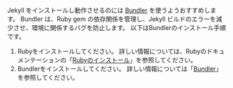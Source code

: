 Jekyll をインストールし動作させるのには [Bundler](http://bundler.io/) を使うようおすすめします。 Bundler は、Ruby gem の依存関係を管理し、Jekyll ビルドのエラーを減少させ、環境に関係するバグを防止します。 以下はBundlerのインストール手順です。

 1. Rubyをインストールしてください。 詳しい情報については、Rubyのドキュメンテーションの「[Rubyのインストール](https://www.ruby-lang.org/en/documentation/installation/)」を参照してください。
 2. Bundlerをインストールしてください。 詳しい情報については「[Bundler](https://bundler.io/)」を参照してください。
